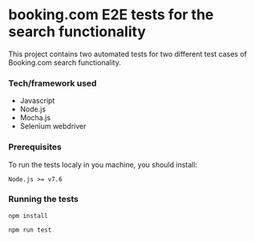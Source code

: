 # booking.com E2E tests for the search functionality   
This project contains two automated tests for two different test cases of Booking.com search functionality.

### Tech/framework used  
* Javascript
* Node.js
* Mocha.js
* Selenium webdriver 

### Prerequisites
To run the tests localy in you machine, you should install: 
 
`Node.js >= v7.6` 

### Running the tests  
```
npm install

npm run test  

```
